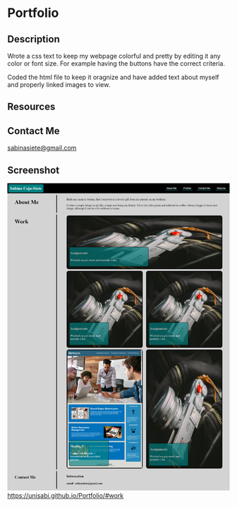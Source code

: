 # Portfolio

## Description
Wrote a css text to keep my webpage colorful and pretty by editing it any color or font size. For example having the buttons have the correct criteria. 

Coded the html file to keep it oragnize and have added text about myself and properly linked images to view. 

## Resources


## Contact Me

sabinasiete@gmail.com

## Screenshot 
![screenshot](assets/images/screenshot.png)
https://unisabi.github.io/Portfolio/#work

